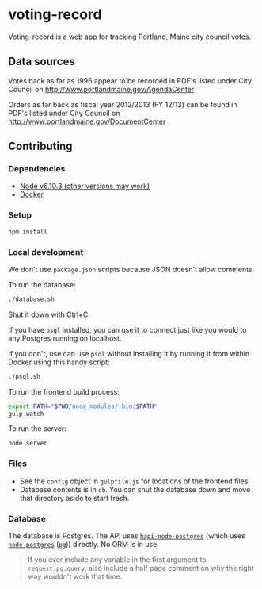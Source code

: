# voting-record

Voting-record is a web app for tracking Portland, Maine city council votes.

## Data sources

Votes back as far as 1996 appear to be recorded in PDF's listed under City
Council on http://www.portlandmaine.gov/AgendaCenter

Orders as far back as fiscal year 2012/2013 (FY 12/13) can be found in PDF's
listed under City Council on http://www.portlandmaine.gov/DocumentCenter

## Contributing

### Dependencies

* [Node v6.10.3 (other versions may work)](https://github.com/creationix/nvm)
* [Docker](https://www.docker.com/docker-mac)

### Setup

```sh
npm install
```

### Local development

We don't use `package.json` scripts because JSON doesn't allow comments.

To run the database:

```sh
./database.sh
```

Shut it down with Ctrl+C.

If you have `psql` installed, you can use it to connect just like you would
to any Postgres running on localhost.

If you don't, use can use `psql` without installing it by running it from
within Docker using this handy script:

```sh
./psql.sh
```

To run the frontend build process:

```sh
export PATH="$PWD/node_modules/.bin:$PATH"
gulp watch
```

To run the server:

```sh
node server
```

### Files

* See the `config` object in `gulpfile.js` for locations of the frontend files.
* Database contents is in `db`. You can shut the database down and move that
    directory aside to start fresh.

### Database

The database is Postgres. The API uses [`hapi-node-postgres`](https://github.com/jedireza/hapi-node-postgres)
(which uses [`node-postgres`](https://github.com/brianc/node-postgres)
([`pg`](https://www.npmjs.com/package/pg))) directly. No ORM is in use.

> If you ever include any variable in the first argument to `request.pg.query`,
> also include a half page comment on why the right way wouldn't work that time.
